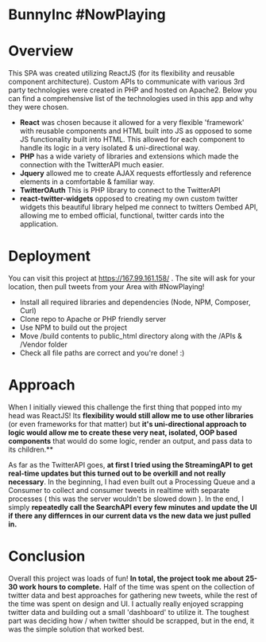 # BunnyInc #NowPlaying

# Overview

This SPA was created utilizing ReactJS (for its flexibility and reusable component architecture). Custom APIs to communicate with various 3rd party technologies were created in PHP and hosted on Apache2. Below you can find a comprehensive list of the technologies used in this app and why they were chosen.

  - **React** was chosen because it allowed for a very flexible 'framework' with reusable components and HTML built into JS as opposed to some JS functionality built into HTML. This allowed for each component to handle its logic in a very isolated & uni-directional way. 
  - **PHP** has a wide variety of libraries and extensions which made the connection with the TwitterAPI much easier.
  - **Jquery** allowed me to create AJAX requests effortlessly and reference elements in a comfortable & familiar way.
  - **TwitterOAuth** This is PHP library to connect to the TwitterAPI
  - **react-twitter-widgets** opposed to creating my own custom twitter widgets this beautiful library helped me connect to twitters Oembed API, allowing me to embed official, functional, twitter cards into the application.



# Deployment
You can visit this project at https://167.99.161.158/ . The site will ask for your location, then pull tweets from your Area with #NowPlaying!
 - Install all required libraries and dependencies (Node, NPM, Composer, Curl)
 - Clone repo to Apache or PHP friendly server
 - Use NPM to build out the project
 - Move /build contents to public_html directory along with the /APIs & /Vendor folder
 - Check all file paths are correct and you're done! :) 

# Approach

When I initially viewed this challenge the first thing that popped into my head was ReactJS! Its **flexibility would still allow me to use other libraries** (or even frameworks for that matter) but **it's uni-directional approach to logic would allow me to create these very neat, isolated, OOP based components** that would do some logic, render an output, and pass data to its children.** 

As far as the TwitterAPI goes, **at first I tried using the StreamingAPI to get real-time updates but this turned out to be overkill and not really necessary**. In the beginning, I had even built out a Processing Queue and a Consumer to collect and consumer tweets in realtime with separate processes ( this was the server wouldn't be slowed down ). In the end, I simply **repeatedly call the SearchAPI every few minutes and update the UI if there any differnces in our current data vs the new data we just pulled in.**

# Conclusion

Overall this project was loads of fun! **In total, the project took me about 25-30 work hours to complete.** Half of the time was spent on the collection of twitter data and best approaches for gathering new tweets, while the rest of the time was spent on design and UI. I actually really enjoyed scrapping twitter data and building out a small 'dashboard' to utilize it. The toughest part was deciding how / when twitter should be scrapped, but in the end, it was the simple solution that worked best.
